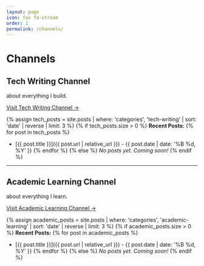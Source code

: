```yaml
---
layout: page
icon: fas fa-stream
order: 1
permalink: /channels/
---
```


# Channels



## Tech Writing Channel

about everything I build.

[Visit Tech Writing Channel →](/channels/tech-writing/)

{% assign tech_posts = site.posts | where: 'categories', 'tech-writing' | sort: 'date' | reverse | limit: 3 %}
{% if tech_posts.size > 0 %}
**Recent Posts:**
{% for post in tech_posts %}
- [{{ post.title }}]({{ post.url | relative_url }}) - {{ post.date | date: '%B %d, %Y' }}
{% endfor %}
{% else %}
*No posts yet. Coming soon!*
{% endif %}

---

## Academic Learning Channel

about everything I learn.

[Visit Academic Learning Channel →](/channels/academic-learning/)

{% assign academic_posts = site.posts | where: 'categories', 'academic-learning' | sort: 'date' | reverse | limit: 3 %}
{% if academic_posts.size > 0 %}
**Recent Posts:**
{% for post in academic_posts %}
- [{{ post.title }}]({{ post.url | relative_url }}) - {{ post.date | date: '%B %d, %Y' }}
{% endfor %}
{% else %}
*No posts yet. Coming soon!*
{% endif %} 
